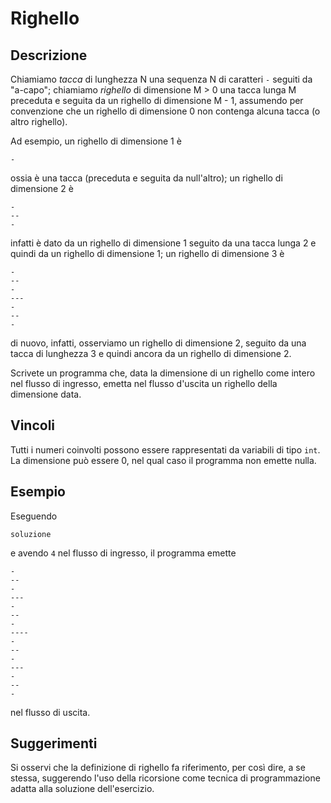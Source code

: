 Righello
========

Descrizione
-----------

Chiamiamo *tacca* di lunghezza N una sequenza N di caratteri `-` seguiti da
"a-capo"; chiamiamo *righello* di dimensione M > 0 una tacca lunga M preceduta e
seguita da un righello di dimensione M - 1, assumendo per convenzione che un
righello di dimensione 0 non contenga alcuna tacca (o altro righello).

Ad esempio, un righello di dimensione 1 è

    -

ossia è una tacca (preceduta e seguita da null'altro); un righello di dimensione
2 è

    -
    --
    -

infatti è dato da un righello di dimensione 1 seguito da una tacca lunga 2 e
quindi da un righello di dimensione 1; un righello di dimensione 3 è

    -
    --
    -
    ---
    -
    --
    -

di nuovo, infatti, osserviamo un righello di dimensione 2, seguito da una tacca
di lunghezza 3 e quindi ancora da un righello di dimensione 2.

Scrivete un programma che, data la dimensione di un righello come intero nel
flusso di ingresso, emetta nel flusso d'uscita un righello della dimensione
data.


Vincoli
-------

Tutti i numeri coinvolti possono essere rappresentati da variabili di tipo
`int`. La dimensione può essere 0, nel qual caso il programma non emette nulla.


Esempio
-------

Eseguendo

    soluzione

e avendo `4` nel flusso di ingresso, il programma emette

    -
    --
    -
    ---
    -
    --
    -
    ----
    -
    --
    -
    ---
    -
    --
    -

nel flusso di uscita.


Suggerimenti
------------

Si osservi che la definizione di righello fa riferimento, per così dire, a se
stessa, suggerendo l'uso della ricorsione come tecnica di programmazione
adatta alla soluzione dell'esercizio.
